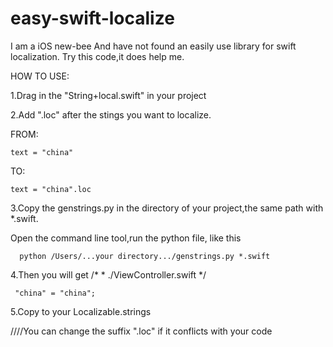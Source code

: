 easy-swift-localize
===================
I am a iOS new-bee
And have not found an easily use library for swift localization.
Try this code,it does help me.



HOW TO USE:


1.Drag in the "String+local.swift" in your project

2.Add ".loc" after the stings you want to localize.

FROM:

    text = "china"
TO:

    text = "china".loc
 
3.Copy the genstrings.py in the directory of your project,the same path with *.swift.

  Open the command line tool,run the python file, like this

      python /Users/...your directory.../genstrings.py *.swift

4.Then you will get 
      /*
     * ./ViewController.swift
     */

     "china" = "china";



5.Copy to your Localizable.strings



////You can change the suffix ".loc" if it conflicts with your code
